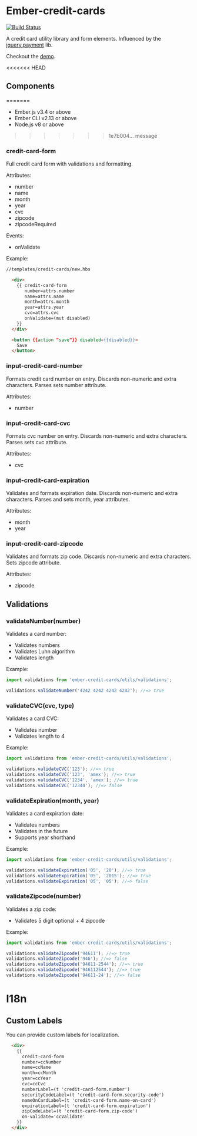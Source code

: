 # Ember-credit-cards

[![Build Status](https://travis-ci.org/arenoir/ember-credit-cards.svg)](https://travis-ci.org/arenoir/ember-credit-cards)

A credit card utility library and form elements. Influenced by the [jquery.payment](https://github.com/stripe/jquery.payment) lib.

Checkout the [demo](https://arenoir.github.io/ember-credit-cards/).

<<<<<<< HEAD
## Components
=======
* Ember.js v3.4 or above
* Ember CLI v2.13 or above
* Node.js v8 or above
>>>>>>> 1e7b004... message

### credit-card-form
Full credit card form with validations and formatting.

Attributes:
  * number
  * name
  * month
  * year
  * cvc
  * zipcode
  * zipcodeRequired

Events:
  * onValidate


Example:

``` html
//templates/credit-cards/new.hbs

  <div>
    {{ credit-card-form
       number=attrs.number
       name=attrs.name
       month=attrs.month
       year=attrs.year
       cvc=attrs.cvc
       onValidate=(mut disabled)
    }}
  </div>

  <button {{action "save"}} disabled={{disabled}}>
    Save
  </button>

```



### input-credit-card-number
Formats credit card number on entry. Discards non-numeric and extra characters. Parses sets number attribute.

Attributes:
  * number

### input-credit-card-cvc

Formats cvc number on entry. Discards non-numeric and extra characters. Parses sets cvc attribute.

Attributes:
  * cvc

### input-credit-card-expiration

Validates and formats expiration date. Discards non-numeric and extra characters. Parses and sets month, year attributes.

Attributes:
  * month
  * year


### input-credit-card-zipcode

Validates and formats zip code. Discards non-numeric and extra characters. Sets zipcode attribute.

Attributes:
  * zipcode


## Validations

### validateNumber(number)

Validates a card number:

* Validates numbers
* Validates Luhn algorithm
* Validates length

Example:

``` javascript
import validations from 'ember-credit-cards/utils/validations';

validations.validateNumber('4242 4242 4242 4242'); //=> true
```

### validateCVC(cvc, type)

Validates a card CVC:

* Validates number
* Validates length to 4

Example:

``` javascript
import validations from 'ember-credit-cards/utils/validations';

validations.validateCVC('123'); //=> true
validations.validateCVC('123', 'amex'); //=> true
validations.validateCVC('1234', 'amex'); //=> true
validations.validateCVC('12344'); //=> false
```

### validateExpiration(month, year)

Validates a card expiration date:

* Validates numbers
* Validates in the future
* Supports year shorthand

Example:

``` javascript
import validations from 'ember-credit-cards/utils/validations';

validations.validateExpiration('05', '20'); //=> true
validations.validateExpiration('05', '2015'); //=> true
validations.validateExpiration('05', '05'); //=> false
```

### validateZipcode(number)

Validates a zip code:

* Validates 5 digit optional + 4 zipcode

Example:

``` javascript
import validations from 'ember-credit-cards/utils/validations';

validations.validateZipcode('94611'); //=> true
validations.validateZipcode('946'); //=> false
validations.validateZipcode('94611-2544'); //=> true
validations.validateZipcode('946112544'); //=> true
validations.validateZipcode('94611-24'); //=> false

```

# I18n

## Custom Labels


You can provide custom labels for localization.

``` html
  <div>
    {{
      credit-card-form
      number=ccNumber
      name=ccName
      month=ccMonth
      year=ccYear
      cvc=ccCvc
      numberLabel=(t 'credit-card-form.number')
      securityCodeLabel=(t 'credit-card-form.security-code')
      nameOnCardLabel=(t 'credit-card-form.name-on-card')
      expirationLabel=(t 'credit-card-form.expiration')
      zipCodeLabel=(t 'credit-card-form.zip-code')
      on-validate='ccValidate'
    }}
  </div>
```

